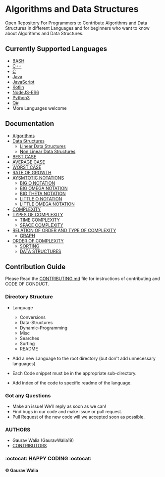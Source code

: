 # Algorithms and Data Structures

Open Repository For Programmers to Contribute Algorithms and Data Structures in different Languages and for beginners who want to know about Algorithms and Data Structures.

## Currently Supported Languages

* [BASH](BASH/README.md)
* [C++](C++/README.md)
* [C](C/README.md)
* [Java](Java/README.md)
* [JavaScript](JavaScript/README.md)
* [Kotlin](Kotlin/README.md)
* [NodeJS-ES6](NodeJS-ES6/README.md)
* [Python3](Python3/README.md)
* [Q#](QSharp/README.md)
* More Languages welcome

## Documentation

* [Algorithms](docs/define.md)
* [Data Structures](docs/define.md)
  * [Linear Data Structures](docs/define.md)
  * [Non Linear Data Structures](docs/define.md)
* [BEST CASE](docs/define.md)
* [AVERAGE CASE](docs/define.md)
* [WORST CASE](docs/define.md)
* [RATE OF GROWTH](docs/define.md)
* [AYSMTOTIC NOTATIONS](docs/define.md)
  * [BIG O NOTATION](docs/define.md)
  * [BIG OMEGA NOTATION](docs/define.md)
  * [BIG THETA NOTATION](docs/define.md)
  * [LITTLE O NOTATION](docs/define.md)
  * [LITTLE OMEGA NOTATION](docs/define.md)
* [COMPLEXITY](docs/complexity.md)
* [TYPES OF COMPLEXITY](docs/complexity.md)
  * [TIME COMPLEXITY](docs/define.md)
  * [SPACE COMPLEXITY](docs/define.md)
* [RELATION OF ORDER AND TYPE OF COMPLEXITY](docs/complexity.md)
  * [GRAPH](docs/complexity.md)
* [ORDER OF COMPLEXITY](docs/complexity.md)
  * [SORTING](docs/complexity.md)
  * [DATA STRUCTURES](docs/complexity.md)

## Contribution Guide

Please Read the [CONTRIBUTING.md](.github/CONTRIBUTING.md) file for instructions of contributing and CODE OF CONDUCT.

### Directory Structure

* Language
  * Conversions
  * Data-Structures
  * Dynamic-Programming
  * Misc
  * Searches
  * Sorting
  * README

* Add a new Language to the root directory (but don't add unnecessary languages).
* Each Code snippet must be in the appropriate sub-directory.
* Add index of the code to specific readme of the language.

### Got any Questions

* Make an issue! We'll reply as soon as we can!
* Find bugs in our code and make issue or pull request.
* Pull Request of the new code will we accepted soon as possible.

### AUTHORS

* Gaurav Walia (GauravWalia19)
* [CONTRIBUTORS](CONTRIBUTORS.md)

### :octocat: HAPPY CODING :octocat:

#### :copyright: Gaurav Walia